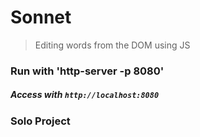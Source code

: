 # Sonnet
> Editing words from the DOM using JS

### Run with 'http-server -p 8080'  
##### Access with `http://localhost:8080`

### Solo Project